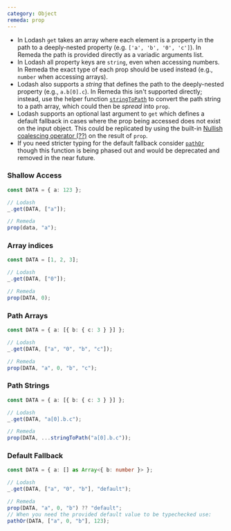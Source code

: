 ```yaml
---
category: Object
remeda: prop
---
```


- In Lodash `get` takes an array where each element is a property in the path to
  a deeply-nested property (e.g. `['a', 'b', '0', 'c']`). In Remeda the path is
  provided directly as a variadic arguments list.
- In Lodash all property keys are `string`, even when accessing numbers. In
  Remeda the exact type of each prop should be used instead (e.g., `number` when
  accessing arrays).
- Lodash also supports a _string_ that defines the path to the deeply-nested
  property (e.g., `a.b[0].c`). In Remeda this isn't supported directly; instead,
  use the helper function [`stringToPath`](/docs#stringToPath) to convert the
  path string to a path array, which could then be _spread_ into `prop`.
- Lodash supports an optional last argument to `get` which defines a default
  fallback in cases where the prop being accessed does not exist on the input
  object. This could be replicated by using the built-in
  [Nullish coalescing operator (??)](https://developer.mozilla.org/en-US/docs/Web/JavaScript/Reference/Operators/Nullish_coalescing)
  on the result of `prop`.
- If you need stricter typing for the default fallback consider [`pathOr`](/docs#pathOr)
  though this function is being phased out and would be deprecated and removed
  in the near future.

### Shallow Access

```ts
const DATA = { a: 123 };

// Lodash
_.get(DATA, ["a"]);

// Remeda
prop(data, "a");
```

### Array indices

```ts
const DATA = [1, 2, 3];

// Lodash
_.get(DATA, ["0"]);

// Remeda
prop(DATA, 0);
```

### Path Arrays

```ts
const DATA = { a: [{ b: { c: 3 } }] };

// Lodash
_.get(DATA, ["a", "0", "b", "c"]);

// Remeda
prop(DATA, "a", 0, "b", "c");
```

### Path Strings

```ts
const DATA = { a: [{ b: { c: 3 } }] };

// Lodash
_.get(DATA, "a[0].b.c");

// Remeda
prop(DATA, ...stringToPath("a[0].b.c"));
```

### Default Fallback

```ts
const DATA = { a: [] as Array<{ b: number }> };

// Lodash
_.get(DATA, ["a", "0", "b"], "default");

// Remeda
prop(DATA, "a", 0, "b") ?? "default";
// When you need the provided default value to be typechecked use:
pathOr(DATA, ["a", 0, "b"], 123);
```

